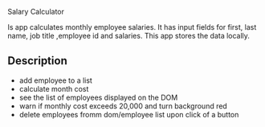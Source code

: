 Salary Calculator

Is app calculates monthly employee salaries. It has input fields for first, last name, job title ,employee id and salaries. This app stores the data locally.

## Description

- add employee to a list
- calculate month cost
- see the list of employees displayed on the DOM
- warn if monthly cost exceeds 20,000 and turn background red
- delete employees fromm dom/employee list upon click of a button
